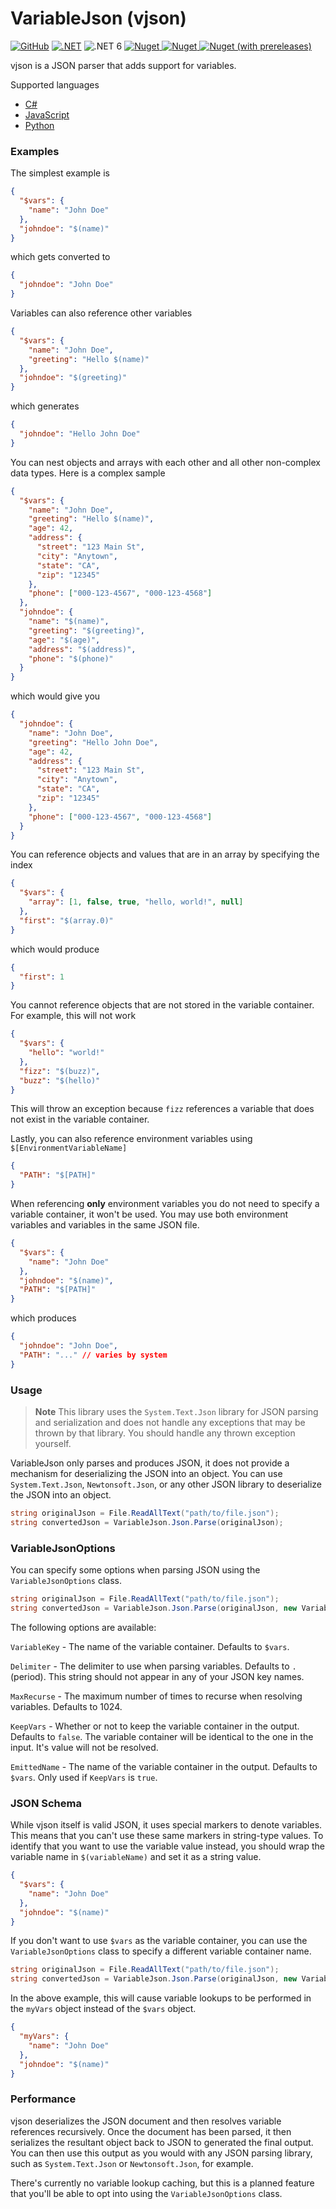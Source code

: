 # VariableJson (vjson)

[![GitHub](https://img.shields.io/github/license/noahdavis319/vjson)](https://github.com/noahdavis319/vjson/blob/main/LICENSE) [![.NET](https://github.com/noahdavis319/vjson/actions/workflows/dotnet.yml/badge.svg?branch=main)](https://github.com/noahdavis319/vjson/actions/workflows/dotnet.yml) ![.NET 6](https://img.shields.io/badge/-.NET%206.0-blueviolet) [![Nuget](https://img.shields.io/nuget/dt/VariableJson) ![Nuget](https://img.shields.io/nuget/v/VariableJson) ![Nuget (with prereleases)](https://img.shields.io/nuget/vpre/VariableJson?label=nuget-latest)](https://www.nuget.org/packages/VariableJson/)

vjson is a JSON parser that adds support for variables.

Supported languages
 - [C#](https://github.com/noahdavis319/vjson)
 - [JavaScript](https://github.com/noahdavis319/vjson-js)
 - [Python](https://github.com/noahdavis319/vjson-python)

### Examples

The simplest example is

```json
{
  "$vars": {
    "name": "John Doe"
  },
  "johndoe": "$(name)"
}
```

which gets converted to

```json
{
  "johndoe": "John Doe"
}
```

Variables can also reference other variables

```json
{
  "$vars": {
    "name": "John Doe",
    "greeting": "Hello $(name)"
  },
  "johndoe": "$(greeting)"
}
```

which generates

```json
{
  "johndoe": "Hello John Doe"
}
```

You can nest objects and arrays with each other and all other non-complex data types. Here is a complex sample

```json
{
  "$vars": {
    "name": "John Doe",
    "greeting": "Hello $(name)",
    "age": 42,
    "address": {
      "street": "123 Main St",
      "city": "Anytown",
      "state": "CA",
      "zip": "12345"
    },
    "phone": ["000-123-4567", "000-123-4568"]
  },
  "johndoe": {
    "name": "$(name)",
    "greeting": "$(greeting)",
    "age": "$(age)",
    "address": "$(address)",
    "phone": "$(phone)"
  }
}
```

which would give you

```json
{
  "johndoe": {
    "name": "John Doe",
    "greeting": "Hello John Doe",
    "age": 42,
    "address": {
      "street": "123 Main St",
      "city": "Anytown",
      "state": "CA",
      "zip": "12345"
    },
    "phone": ["000-123-4567", "000-123-4568"]
  }
}
```

You can reference objects and values that are in an array by specifying the index

```json
{
  "$vars": {
    "array": [1, false, true, "hello, world!", null]
  },
  "first": "$(array.0)"
}
```

which would produce

```json
{
  "first": 1
}
```

You cannot reference objects that are not stored in the variable container. For example, this will not work

```json
{
  "$vars": {
    "hello": "world!"
  },
  "fizz": "$(buzz)",
  "buzz": "$(hello)"
}
```

This will throw an exception because `fizz` references a variable that does not exist in the variable container.

Lastly, you can also reference environment variables using `$[EnvironmentVariableName]`

```json
{
  "PATH": "$[PATH]"
}
```

When referencing **only** environment variables you do not need to specify a variable container, it won't be used. You may use both environment variables and variables in the same JSON file.

```json
{
  "$vars": {
    "name": "John Doe"
  },
  "johndoe": "$(name)",
  "PATH": "$[PATH]"
}
```

which produces

```json
{
  "johndoe": "John Doe",
  "PATH": "..." // varies by system
}
```

### Usage

> **Note**
> This library uses the `System.Text.Json` library for JSON parsing and serialization and does not handle any exceptions that may be thrown by that library. You should handle any thrown exception yourself.

VariableJson only parses and produces JSON, it does not provide a mechanism for deserializing the JSON into an object. You can use `System.Text.Json`, `Newtonsoft.Json`, or any other JSON library to deserialize the JSON into an object.

```csharp
string originalJson = File.ReadAllText("path/to/file.json");
string convertedJson = VariableJson.Json.Parse(originalJson);
```

### VariableJsonOptions

You can specify some options when parsing JSON using the `VariableJsonOptions` class.

```csharp
string originalJson = File.ReadAllText("path/to/file.json");
string convertedJson = VariableJson.Json.Parse(originalJson, new VariableJsonOptions { VariableKey = "myVars" });
```

The following options are available:

`VariableKey` - The name of the variable container. Defaults to `$vars`.

`Delimiter` - The delimiter to use when parsing variables. Defaults to `.` (period). This string should not appear in any of your JSON key names.

`MaxRecurse` - The maximum number of times to recurse when resolving variables. Defaults to 1024.

`KeepVars` - Whether or not to keep the variable container in the output. Defaults to `false`. The variable container will be identical to the one in the input. It's value will not be resolved.

`EmittedName` - The name of the variable container in the output. Defaults to `$vars`. Only used if `KeepVars` is `true`.

### JSON Schema

While vjson itself is valid JSON, it uses special markers to denote variables. This means that you can't use these same markers in string-type values. To identify that you want to use the variable value instead, you should wrap the variable name in `$(variableName)` and set it as a string value.

```json
{
  "$vars": {
    "name": "John Doe"
  },
  "johndoe": "$(name)"
}
```

If you don't want to use `$vars` as the variable container, you can use the `VariableJsonOptions` class to specify a different variable container name.

```csharp
string originalJson = File.ReadAllText("path/to/file.json");
string convertedJson = VariableJson.Json.Parse(originalJson, new VariableJsonOptions { VariableKey = "myVars" });
```

In the above example, this will cause variable lookups to be performed in the `myVars` object instead of the `$vars` object.

```json
{
  "myVars": {
    "name": "John Doe"
  },
  "johndoe": "$(name)"
}
```

### Performance

vjson deserializes the JSON document and then resolves variable references recursively. Once the document has been parsed, it then serializes the resultant object back to JSON to generated the final output. You can then use this output as you would with any JSON parsing library, such as `System.Text.Json` or `Newtonsoft.Json`, for example.

There's currently no variable lookup caching, but this is a planned feature that you'll be able to opt into using the `VariableJsonOptions` class.
